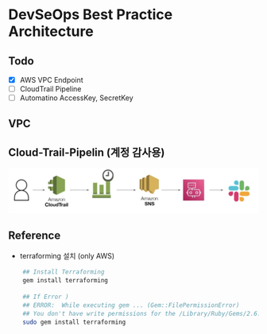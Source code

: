 # DevSeOps Best Practice Architecture

## Todo

- [x] AWS VPC Endpoint
- [ ] CloudTrail Pipeline
- [ ] Automatino AccessKey, SecretKey

## VPC

## Cloud-Trail-Pipelin (계정 감사용)

![cloud-trail](./public/cloud-trail.png)


## Reference

- terraforming 설치 (only AWS)

```sh
    ## Install Terraforming
    gem install terraforming

    ## If Error )
    ## ERROR:  While executing gem ... (Gem::FilePermissionError)
    ## You don't have write permissions for the /Library/Ruby/Gems/2.6.0 directory.
    sudo gem install terraforming
```